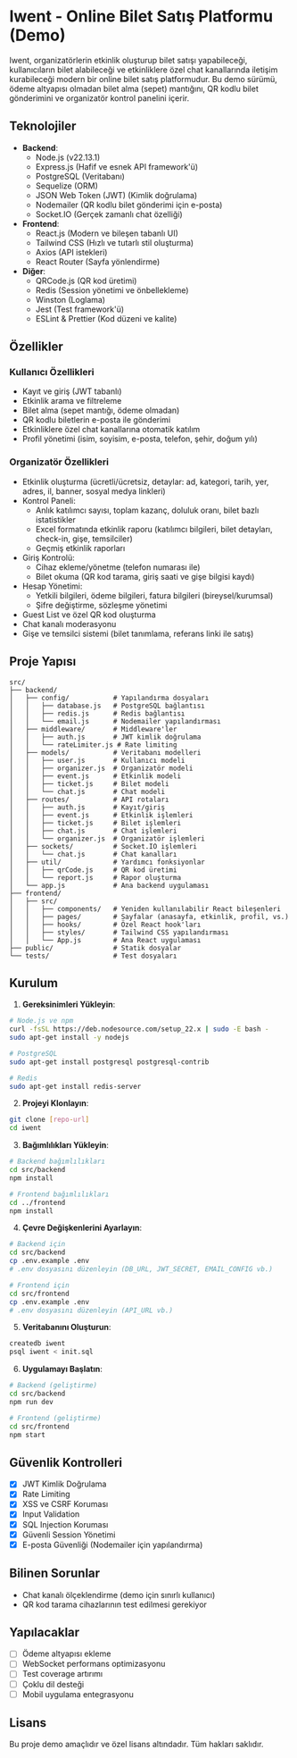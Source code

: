 # Iwent - Online Bilet Satış Platformu (Demo)

Iwent, organizatörlerin etkinlik oluşturup bilet satışı yapabileceği, kullanıcıların bilet alabileceği ve etkinliklere özel chat kanallarında iletişim kurabileceği modern bir online bilet satış platformudur. Bu demo sürümü, ödeme altyapısı olmadan bilet alma (sepet) mantığını, QR kodlu bilet gönderimini ve organizatör kontrol panelini içerir.

## Teknolojiler

- **Backend**:
  - Node.js (v22.13.1)
  - Express.js (Hafif ve esnek API framework'ü)
  - PostgreSQL (Veritabanı)
  - Sequelize (ORM)
  - JSON Web Token (JWT) (Kimlik doğrulama)
  - Nodemailer (QR kodlu bilet gönderimi için e-posta)
  - Socket.IO (Gerçek zamanlı chat özelliği)
- **Frontend**:
  - React.js (Modern ve bileşen tabanlı UI)
  - Tailwind CSS (Hızlı ve tutarlı stil oluşturma)
  - Axios (API istekleri)
  - React Router (Sayfa yönlendirme)
- **Diğer**:
  - QRCode.js (QR kod üretimi)
  - Redis (Session yönetimi ve önbellekleme)
  - Winston (Loglama)
  - Jest (Test framework'ü)
  - ESLint & Prettier (Kod düzeni ve kalite)

## Özellikler

### Kullanıcı Özellikleri
- Kayıt ve giriş (JWT tabanlı)
- Etkinlik arama ve filtreleme
- Bilet alma (sepet mantığı, ödeme olmadan)
- QR kodlu biletlerin e-posta ile gönderimi
- Etkinliklere özel chat kanallarına otomatik katılım
- Profil yönetimi (isim, soyisim, e-posta, telefon, şehir, doğum yılı)

### Organizatör Özellikleri
- Etkinlik oluşturma (ücretli/ücretsiz, detaylar: ad, kategori, tarih, yer, adres, il, banner, sosyal medya linkleri)
- Kontrol Paneli:
  - Anlık katılımcı sayısı, toplam kazanç, doluluk oranı, bilet bazlı istatistikler
  - Excel formatında etkinlik raporu (katılımcı bilgileri, bilet detayları, check-in, gişe, temsilciler)
  - Geçmiş etkinlik raporları
- Giriş Kontrolü:
  - Cihaz ekleme/yönetme (telefon numarası ile)
  - Bilet okuma (QR kod tarama, giriş saati ve gişe bilgisi kaydı)
- Hesap Yönetimi:
  - Yetkili bilgileri, ödeme bilgileri, fatura bilgileri (bireysel/kurumsal)
  - Şifre değiştirme, sözleşme yönetimi
- Guest List ve özel QR kod oluşturma
- Chat kanalı moderasyonu
- Gişe ve temsilci sistemi (bilet tanımlama, referans linki ile satış)

## Proje Yapısı

```
src/
├── backend/
│   ├── config/           # Yapılandırma dosyaları
│   │   ├── database.js   # PostgreSQL bağlantısı
│   │   ├── redis.js      # Redis bağlantısı
│   │   └── email.js      # Nodemailer yapılandırması
│   ├── middleware/       # Middleware'ler
│   │   ├── auth.js       # JWT kimlik doğrulama
│   │   └── rateLimiter.js # Rate limiting
│   ├── models/           # Veritabanı modelleri
│   │   ├── user.js       # Kullanıcı modeli
│   │   ├── organizer.js  # Organizatör modeli
│   │   ├── event.js      # Etkinlik modeli
│   │   ├── ticket.js     # Bilet modeli
│   │   └── chat.js       # Chat modeli
│   ├── routes/           # API rotaları
│   │   ├── auth.js       # Kayıt/giriş
│   │   ├── event.js      # Etkinlik işlemleri
│   │   ├── ticket.js     # Bilet işlemleri
│   │   ├── chat.js       # Chat işlemleri
│   │   └── organizer.js  # Organizatör işlemleri
│   ├── sockets/          # Socket.IO işlemleri
│   │   └── chat.js       # Chat kanalları
│   ├── util/             # Yardımcı fonksiyonlar
│   │   ├── qrCode.js     # QR kod üretimi
│   │   └── report.js     # Rapor oluşturma
│   └── app.js            # Ana backend uygulaması
├── frontend/
│   ├── src/
│   │   ├── components/   # Yeniden kullanılabilir React bileşenleri
│   │   ├── pages/        # Sayfalar (anasayfa, etkinlik, profil, vs.)
│   │   ├── hooks/        # Özel React hook'ları
│   │   ├── styles/       # Tailwind CSS yapılandırması
│   │   └── App.js        # Ana React uygulaması
├── public/               # Statik dosyalar
└── tests/                # Test dosyaları
```

## Kurulum

1. **Gereksinimleri Yükleyin**:
```bash
# Node.js ve npm
curl -fsSL https://deb.nodesource.com/setup_22.x | sudo -E bash -
sudo apt-get install -y nodejs

# PostgreSQL
sudo apt-get install postgresql postgresql-contrib

# Redis
sudo apt-get install redis-server
```

2. **Projeyi Klonlayın**:
```bash
git clone [repo-url]
cd iwent
```

3. **Bağımlılıkları Yükleyin**:
```bash
# Backend bağımlılıkları
cd src/backend
npm install

# Frontend bağımlılıkları
cd ../frontend
npm install
```

4. **Çevre Değişkenlerini Ayarlayın**:
```bash
# Backend için
cd src/backend
cp .env.example .env
# .env dosyasını düzenleyin (DB_URL, JWT_SECRET, EMAIL_CONFIG vb.)

# Frontend için
cd src/frontend
cp .env.example .env
# .env dosyasını düzenleyin (API_URL vb.)
```

5. **Veritabanını Oluşturun**:
```bash
createdb iwent
psql iwent < init.sql
```

6. **Uygulamayı Başlatın**:
```bash
# Backend (geliştirme)
cd src/backend
npm run dev

# Frontend (geliştirme)
cd src/frontend
npm start
```

## Güvenlik Kontrolleri

- [x] JWT Kimlik Doğrulama
- [x] Rate Limiting
- [x] XSS ve CSRF Koruması
- [x] Input Validation
- [x] SQL Injection Koruması
- [x] Güvenli Session Yönetimi
- [x] E-posta Güvenliği (Nodemailer için yapılandırma)

## Bilinen Sorunlar

- Chat kanalı ölçeklendirme (demo için sınırlı kullanıcı)
- QR kod tarama cihazlarının test edilmesi gerekiyor

## Yapılacaklar

- [ ] Ödeme altyapısı ekleme
- [ ] WebSocket performans optimizasyonu
- [ ] Test coverage artırımı
- [ ] Çoklu dil desteği
- [ ] Mobil uygulama entegrasyonu

## Lisans

Bu proje demo amaçlıdır ve özel lisans altındadır. Tüm hakları saklıdır.